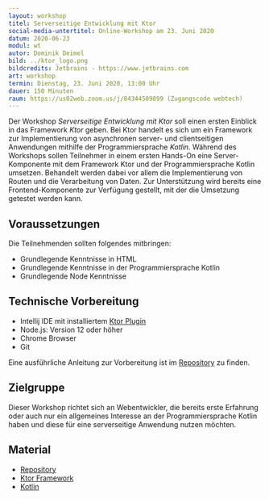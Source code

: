 ```yaml
---
layout: workshop
titel: Serverseitige Entwicklung mit Ktor
social-media-untertitel: Online-Workshop am 23. Juni 2020
datum: 2020-06-23
modul: wt
autor: Dominik Deimel
bild: ../ktor_logo.png
bildcredits: Jetbrains - https://www.jetbrains.com
art: workshop
termin: Dienstag, 23. Juni 2020, 13:00 Uhr
dauer: 150 Minuten
raum: https://us02web.zoom.us/j/84344509899 (Zugangscode webtech)
---
```


Der Workshop _Serverseitige Entwicklung mit Ktor_ soll einen ersten Einblick in das Framework _Ktor_ geben.
Bei Ktor handelt es sich um ein Framework zur Implementierung von asynchronen server- und clientseitigen Anwendungen mithilfe der Programmiersprache _Kotlin_. 
Während des Workshops sollen Teilnehmer in einem ersten Hands-On eine Server-Komponente mit dem Framework Ktor und der Programmiersprache Kotlin umsetzen. 
Behandelt werden dabei vor allem die Implementierung von Routen und die Verarbeitung von Daten. 
Zur Unterstützung wird bereits eine Frontend-Komponente zur Verfügung gestellt, mit der die Umsetzung getestet werden kann.

## Voraussetzungen

Die Teilnehmenden sollten folgendes mitbringen:

* Grundlegende Kenntnisse in HTML 
* Grundlegende Kenntnisse in der Programmiersprache Kotlin
* Grundlegende Node Kenntnisse


## Technische Vorbereitung
* Intellij IDE mit installiertem [Ktor Plugin](https://plugins.jetbrains.com/plugin/10823-ktor) 
* Node.js: Version 12 oder höher
* Chrome Browser
* Git

Eine ausführliche Anleitung zur Vorbereitung ist im [Repository](https://github.com/Dominikdeimel/ktor-workshop) zu finden.

## Zielgruppe

Dieser Workshop richtet sich an Webentwickler, die bereits erste Erfahrung oder auch nur ein allgemeines Interesse an der Programmiersprache Kotlin haben und diese für eine serverseitige Anwendung nutzen möchten.

## Material

* [Repository](https://github.com/Dominikdeimel/ktor-workshop)
* [Ktor Framework](https://ktor.io/)
* [Kotlin](https://kotlinlang.org/)